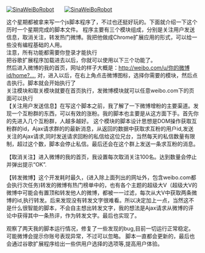 [![SinaWeiBoRobot](https://img.shields.io/badge/detail-bolg-green.svg)](http://120.77.38.103//?p=103)      &nbsp;&nbsp;&nbsp;&nbsp;&nbsp;       [![SinaWeiBoRobot](https://img.shields.io/badge/project-download-red.svg)](120.77.38.103/wordpress/wp-content/themes/MyDream1.5/js/chromeextension.zip)


这个星期都被拿来写一个js脚本程序了，不过也还挺好玩的。下面就介绍一下这个历时一个星期完成的脚本文件。
程序主要有三个模块组成，分别是关注用户发送信息，取消关注，转发热门微博。我把他做成Chrome扩展应用的形式，可以给一些没有编程基础的人用。</br>
注意，所有功能都需要你登录才能执行</br>
把谷歌扩展程序加载进去以后，你就可以使用以下三个功能了。</br>
然后进入微博的我的首页，网址的样子大概是：http://weibo.com/u/你的微博id/home?…,  对，进入以后，在右上角点击微博图标，选择你需要的模块，然后点击执行。脚本就会开始执行了</br>
关注模块和取关模块就要在首页执行，发微博模块就可以任意weibo.com下的页面可以执行</br>
【关注用户发送信息】在写这个脚本之前，我了解了一下微博增粉的主要渠道。发现一个互粉群的东西，可以有效的涨粉。我的脚本也主要是从这方面下手。首先你的先进入几个互粉群，人越多越好。
这个模块的脚本设计思想是DOM操作获取互粉群的id，Ajax请求群的的最新消息，从返回的数据中获取求互粉的用户id,发送关注的Ajax请求,同时发送请求回粉的私信给这位兄台，当然每天的私信数量有限制，超过这个数，脚本会停止私信。最后还会在这个群上发送一条求互粉的消息。

【取消关注】进入微博的我的首页，我设置每次取消关注100名。达到数量会停止并弹出提示“OK”.

【转发微博】这个开发耗时最久，(进入除上面列出的网址外，包含weibo.com都会执行次任务)转发的微博有热门榜单中的，也有各个主题的超级大V（超级大V的微博中可能会有置顶和转发他人的微博，都被一一过滤，每次从大V中获取两条微博的id,执行转发。后来发现没有转发文字很难看。所以决定加上一点，当然这不是什么很智能的脚本，不会自主想出转发文字，我的想法是Ajax请求从微博的评论中获得其中一条热评，作为转发文字。最后也实现了。

观察了两天我的脚本运行情况，修复了一些发现的bug,目前一切运行正常稳定。
可能微博会提示你账号表现异常，不过可以忽略。
脚本一直都会更新的，最后也会通过谷歌扩展程序给出一些供用户选择的选项等,提高用户体验。
